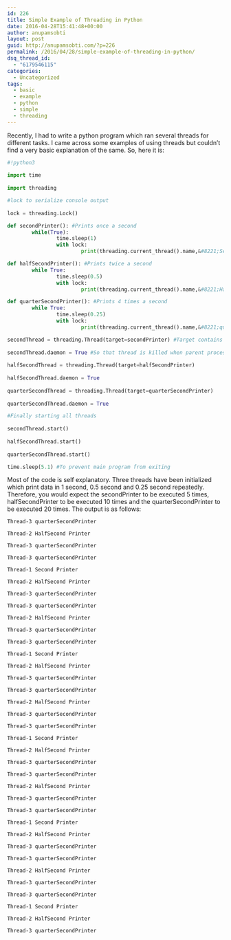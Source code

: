 ```yaml
---
id: 226
title: Simple Example of Threading in Python
date: 2016-04-28T15:41:48+00:00
author: anupamsobti
layout: post
guid: http://anupamsobti.com/?p=226
permalink: /2016/04/28/simple-example-of-threading-in-python/
dsq_thread_id:
  - "6179546115"
categories:
  - Uncategorized
tags:
  - basic
  - example
  - python
  - simple
  - threading
---
```

Recently, I had to write a python program which ran several threads for different tasks. I came across some examples of using threads but couldn&#8217;t find a very basic explanation of the same. So, here it is:
  
```python
#!python3
  
import time
  
import threading

#lock to serialize console output
  
lock = threading.Lock()

def secondPrinter(): #Prints once a second
		while(True):
				time.sleep(1)
				with lock:
						print(threading.current_thread().name,&#8221;Second Printer&#8221;)

def halfSecondPrinter(): #Prints twice a second
		while True:
				time.sleep(0.5)
				with lock:
						print(threading.current_thread().name,&#8221;HalfSecond Printer&#8221;)

def quarterSecondPrinter(): #Prints 4 times a second
		while True:
				time.sleep(0.25)
				with lock:
						print(threading.current_thread().name,&#8221;quarterSecondPrinter&#8221;)

secondThread = threading.Thread(target=secondPrinter) #Target contains the name of the function to be called on start
  
secondThread.daemon = True #So that thread is killed when parent process is killed
  
halfSecondThread = threading.Thread(target=halfSecondPrinter)
  
halfSecondThread.daemon = True
  
quarterSecondThread = threading.Thread(target=quarterSecondPrinter)
  
quarterSecondThread.daemon = True

#Finally starting all threads
  
secondThread.start()
  
halfSecondThread.start()
  
quarterSecondThread.start()

time.sleep(5.1) #To prevent main program from exiting

```

Most of the code is self explanatory. Three threads have been initialized which print data in 1 second, 0.5 second and 0.25 second repeatedly. Therefore, you would expect the secondPrinter to be executed 5 times, halfSecondPrinter to be executed 10 times and the quarterSecondPrinter to be executed 20 times. The output is as follows:

  
```
Thread-3 quarterSecondPrinter
  
Thread-2 HalfSecond Printer
  
Thread-3 quarterSecondPrinter
  
Thread-3 quarterSecondPrinter
  
Thread-1 Second Printer
  
Thread-2 HalfSecond Printer
  
Thread-3 quarterSecondPrinter
  
Thread-3 quarterSecondPrinter
  
Thread-2 HalfSecond Printer
  
Thread-3 quarterSecondPrinter
  
Thread-3 quarterSecondPrinter
  
Thread-1 Second Printer
  
Thread-2 HalfSecond Printer
  
Thread-3 quarterSecondPrinter
  
Thread-3 quarterSecondPrinter
  
Thread-2 HalfSecond Printer
  
Thread-3 quarterSecondPrinter
  
Thread-3 quarterSecondPrinter
  
Thread-1 Second Printer
  
Thread-2 HalfSecond Printer
  
Thread-3 quarterSecondPrinter
  
Thread-3 quarterSecondPrinter
  
Thread-2 HalfSecond Printer
  
Thread-3 quarterSecondPrinter
  
Thread-3 quarterSecondPrinter
  
Thread-1 Second Printer
  
Thread-2 HalfSecond Printer
  
Thread-3 quarterSecondPrinter
  
Thread-3 quarterSecondPrinter
  
Thread-2 HalfSecond Printer
  
Thread-3 quarterSecondPrinter
  
Thread-3 quarterSecondPrinter
  
Thread-1 Second Printer
  
Thread-2 HalfSecond Printer
  
Thread-3 quarterSecondPrinter
  
```
